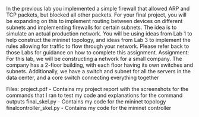 In the previous lab you implemented a simple firewall that allowed ARP and TCP packets, but blocked all other
packets. For your final project, you will be expanding on this to implement routing between devices on different
subnets and implementing firewalls for certain subnets. The idea is to simulate an actual production network.
You will be using ideas from Lab 1 to help construct the mininet topology, and ideas from Lab 3 to implement
the rules allowing for traffic to flow through your network. Please refer back to those Labs for guidance on how
to complete this assignment.
Assignment:
For this lab, we will be constructing a network for a small company. The company has a 2-floor building, with
each floor having its own switches and subnets. Additionally, we have a switch and subnet for all the servers in
the data center, and a core switch connecting everything together

Files:
project.pdf - Contains my project report with the
screenshots for the commands that I ran to test my code and explanations
for the command outputs
final_skel.py - Contains my code for the mininet topology
finalcontroller_skel.py - Contains my code for the mininet controller
